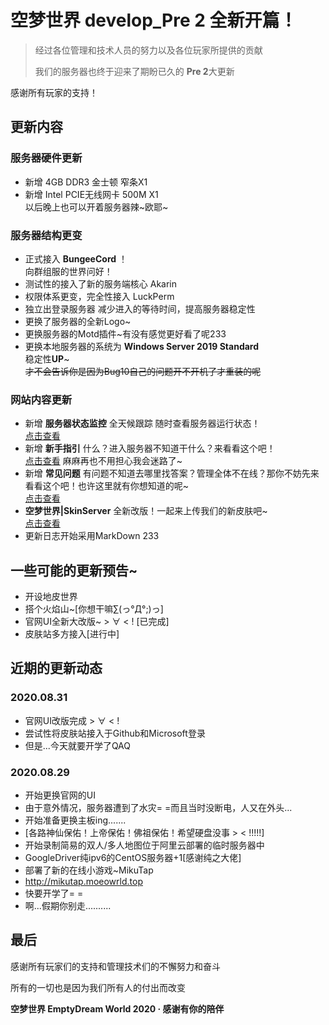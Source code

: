 # 空梦世界 **develop_Pre** 2 全新开篇！
>经过各位管理和技术人员的努力以及各位玩家所提供的贡献
>
>我们的服务器也终于迎来了期盼已久的 **Pre 2**大更新

感谢所有玩家的支持！

## 更新内容

### 服务器硬件更新

   - 新增 4GB DDR3 金士顿 窄条X1
   - 新增 Intel PCIE无线网卡 500M X1<br>以后晚上也可以开着服务器辣~欧耶~

### 服务器结构更变

   - 正式接入 **BungeeCord** ！<br>向群组服的世界问好！
   - 测试性的接入了新的服务端核心 Akarin 
   - 权限体系更变，完全性接入 LuckPerm
   - 独立出登录服务器 减少进入的等待时间，提高服务器稳定性
   - 更换了服务器的全新Logo~
   - 更换服务器的Motd插件~有没有感觉更好看了呢233
   - 更换本地服务器的系统为 **Windows Server 2019 Standard** 
     <br>稳定性**UP**~
     <br>~~才不会告诉你是因为Bug10自己的问题开不开机了才重装的呢~~

### 网站内容更新

   - 新增 **服务器状态监控** 全天候跟踪 随时查看服务器运行状态！
     <br>[点击查看](http://monitor.rcraft.ml:30200/)
   - 新增 **新手指引** 什么？进入服务器不知道干什么？来看看这个吧！
     <br>[点击查看](https://mc.moeworld.tech/2020/07/29/%e5%b8%ae%e5%8a%a9%e6%96%b0%e6%89%8b%e6%8c%87%e5%bc%95/)
     麻麻再也不用担心我会迷路了~
   - 新增 **常见问题** 有问题不知道去哪里找答案？管理全体不在线？那你不妨先来看看这个吧！也许这里就有你想知道的呢~
     <br>[点击查看](https://mc.moeworld.tech/2020/08/08/qa-%e5%b8%b8%e8%a7%81%e9%97%ae%e9%a2%98/)
   - **空梦世界|SkinServer** 全新改版！一起来上传我们的新皮肤吧~
     <br>[点击查看](http://skin.rcraft.ml:30000)
   - 更新日志开始采用MarkDown 233
     
## 一些可能的更新预告~
   
   - 开设地皮世界
   - 搭个火焰山~[你想干嘛∑(っ°Д°;)っ]
   - 官网UI全新大改版~ > ∀ < ! [已完成]
   - 皮肤站多方接入[进行中]


## 近期的更新动态

### 2020.08.31
   - 官网UI改版完成 > ∀ < ! 
   - 尝试性将皮肤站接入于Github和Microsoft登录
   - 但是...今天就要开学了QAQ 

### 2020.08.29
   - 开始更换官网的UI
   - 由于意外情况，服务器遭到了水灾= =而且当时没断电，人又在外头...
   - 开始准备更换主板ing.......
   - [各路神仙保佑！上帝保佑！佛祖保佑！希望硬盘没事 > < !!!!!]
   - 开始录制简易的双人/多人地图位于阿里云部署的临时服务器中
   - GoogleDriver纯ipv6的CentOS服务器+1[感谢纯之大佬]
   - 部署了新的在线小游戏~MikuTap
   - http://mikutap.moeowrld.top
   - 快要开学了= =
   - 啊...假期你别走..........

## 最后

感谢所有玩家们的支持和管理技术们的不懈努力和奋斗

所有的一切也是因为我们所有人的付出而改变

**空梦世界 EmptyDream World 2020 · 感谢有你的陪伴**